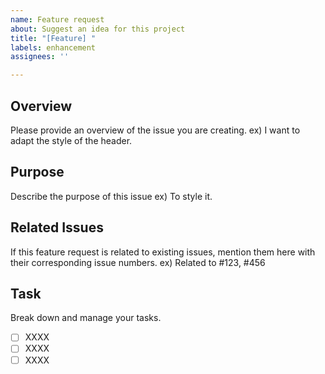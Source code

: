 ```yaml
---
name: Feature request
about: Suggest an idea for this project
title: "[Feature] "
labels: enhancement
assignees: ''

---
```


## Overview
Please provide an overview of the issue you are creating.
ex) I want to adapt the style of the header.

## Purpose
Describe the purpose of this issue
ex) To style it.

## Related Issues
If this feature request is related to existing issues, mention them here with their corresponding issue numbers.
ex) Related to #123, #456

## Task
Break down and manage your tasks.
- [ ] XXXX
- [ ] XXXX
- [ ] XXXX

